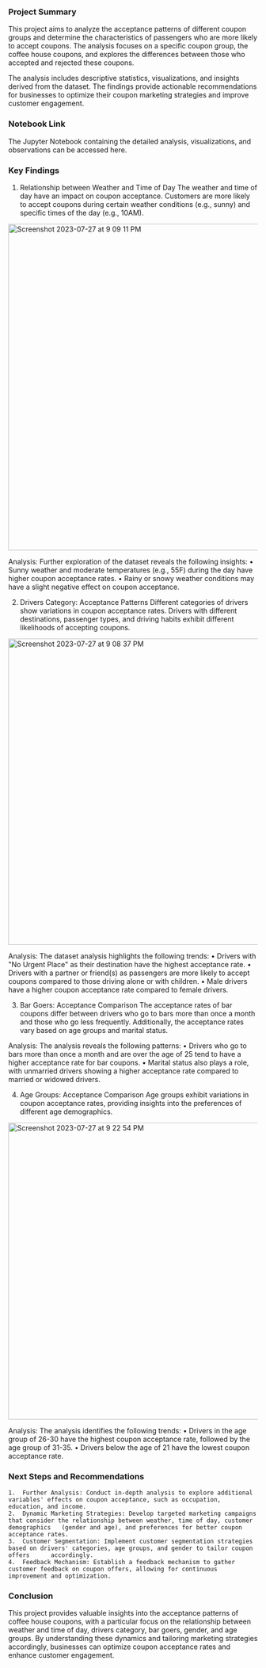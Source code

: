 ### Project Summary

This project aims to analyze the acceptance patterns of different coupon groups and determine the characteristics of passengers who are more likely to accept coupons. The analysis focuses on a specific coupon group, the coffee house coupons, and explores the differences between those who accepted and rejected these coupons.

The analysis includes descriptive statistics, visualizations, and insights derived from the dataset. The findings provide actionable recommendations for businesses to optimize their coupon marketing strategies and improve customer engagement.

### Notebook Link
The Jupyter Notebook containing the detailed analysis, visualizations, and observations can be accessed here.

### Key Findings

1. Relationship between Weather and Time of Day
	The weather and time of day have an impact on coupon acceptance. Customers are more likely to accept coupons during certain weather conditions (e.g., sunny) 	and specific times of the day (e.g., 10AM).

<img width="659" alt="Screenshot 2023-07-27 at 9 09 11 PM" src="https://github.com/hdawit/Customer-Engagement-Coupon-Strategy/assets/43795941/bc61dc43-0f0a-4594-9191-cf3b604d3019">

Analysis: Further exploration of the dataset reveals the following insights:
	• Sunny weather and moderate temperatures (e.g., 55F) during the day have higher coupon acceptance rates.
	• Rainy or snowy weather conditions may have a slight negative effect on coupon acceptance.
	
2. Drivers Category: Acceptance Patterns
	Different categories of drivers show variations in coupon acceptance rates. Drivers with different destinations, passenger types, and driving habits exhibit 	different likelihoods of accepting coupons.

<img width="618" alt="Screenshot 2023-07-27 at 9 08 37 PM" src="https://github.com/hdawit/Customer-Engagement-Coupon-Strategy/assets/43795941/7f92930c-2aae-4c42-ba30-b343e2914a52">


Analysis: The dataset analysis highlights the following trends:
	• Drivers with "No Urgent Place" as their destination have the highest acceptance rate.
	• Drivers with a partner or friend(s) as passengers are more likely to accept coupons compared to those driving alone or with children.
	• Male drivers have a higher coupon acceptance rate compared to female drivers.

3. Bar Goers: Acceptance Comparison
	The acceptance rates of bar coupons differ between drivers who go to bars more than once a month and those who go less frequently. Additionally, the 	acceptance rates vary based on age groups and marital status.

Analysis: The analysis reveals the following patterns:
	• Drivers who go to bars more than once a month and are over the age of 25 tend to have a higher acceptance rate for bar coupons.
	• Marital status also plays a role, with unmarried drivers showing a higher acceptance rate compared to married or widowed drivers.

4. Age Groups: Acceptance Comparison
	Age groups exhibit variations in coupon acceptance rates, providing insights into the preferences of different age demographics.

<img width="599" alt="Screenshot 2023-07-27 at 9 22 54 PM" src="https://github.com/hdawit/Customer-Engagement-Coupon-Strategy/assets/43795941/945f134e-453b-4ce5-b993-1290f04fd5ec">

Analysis: The analysis identifies the following trends:
	• Drivers in the age group of 26-30 have the highest coupon acceptance rate, followed by the age group of 31-35.
	• Drivers below the age of 21 have the lowest coupon acceptance rate.

### Next Steps and Recommendations

	1.	Further Analysis: Conduct in-depth analysis to explore additional variables' effects on coupon acceptance, such as occupation, education, and income.
	2.	Dynamic Marketing Strategies: Develop targeted marketing campaigns that consider the relationship between weather, time of day, customer demographics 	(gender and age), and preferences for better coupon acceptance rates.
	3.	Customer Segmentation: Implement customer segmentation strategies based on drivers' categories, age groups, and gender to tailor coupon offers 		accordingly.
	4.	Feedback Mechanism: Establish a feedback mechanism to gather customer feedback on coupon offers, allowing for continuous improvement and optimization.



### Conclusion

This project provides valuable insights into the acceptance patterns of coffee house coupons, with a particular focus on the relationship between weather and time of day, drivers category, bar goers, gender, and age groups. By understanding these dynamics and tailoring marketing strategies accordingly, businesses can optimize coupon acceptance rates and enhance customer engagement.
